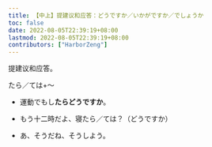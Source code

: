 ```yaml
---
title: 【中上】提建议和应答：どうですか／いかがですか／でしょうか
toc: false
date: 2022-08-05T22:39:19+08:00
lastmod: 2022-08-05T22:39:19+08:00
contributors: ["HarborZeng"]
---
```


提建议和应答。

たら／ては+～

- 運動でもし**たらどうですか**。


- もう十二時だよ、寝たら／ては？（どうですか）
- あ、そうだね、そうしよう。

